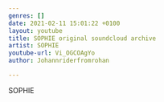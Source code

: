 ```yaml
---
genres: []
date: 2021-02-11 15:01:22 +0100
layout: youtube
title: SOPHIE original soundcloud archive
artist: SOPHIE
youtube-url: Vi_OGCOAgYo
author: Johannriderfromrohan

---
```

SOPHIE